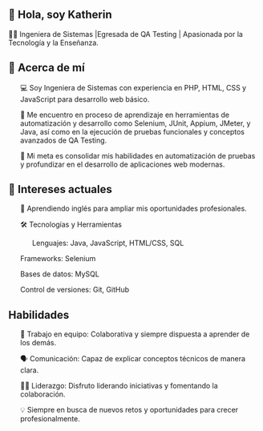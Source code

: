 ## 👋 Hola, soy Katherin
👩‍💻 Ingeniera de Sistemas |Egresada de QA Testing | Apasionada por la Tecnología y la Enseñanza.

## 📌 Acerca de mí

<ul> 💻 Soy Ingeniera de Sistemas con experiencia en PHP, HTML, CSS y JavaScript para desarrollo web básico.</ul>
<ul>🌟 Me encuentro en proceso de aprendizaje en herramientas de automatización y desarrollo como Selenium, JUnit, Appium, JMeter, y Java, así como en la ejecución de pruebas funcionales y conceptos avanzados de QA Testing.</ul>
<ul>🚀 Mi meta es consolidar mis habilidades en automatización de pruebas y profundizar en el desarrollo de aplicaciones web modernas.</ul>

## 📘 Intereses actuales

<ul>🚀 Aprendiendo inglés para ampliar mis oportunidades profesionales.</ul>
<ul>🛠️ Tecnologías y Herramientas</ul>

<ul><ul>Lenguajes: Java, JavaScript, HTML/CSS, SQL</ul></ul>
<ul>Frameworks: Selenium</ul>
<ul>Bases de datos: MySQL</ul>
<ul>Control de versiones: Git, GitHub</ul>

## Habilidades 
<ul>🤝 Trabajo en equipo: Colaborativa y siempre dispuesta a aprender de los demás.</ul>
<ul>🗣️ Comunicación: Capaz de explicar conceptos técnicos de manera clara. </ul>
<ul>👩‍💼 Liderazgo: Disfruto liderando iniciativas y fomentando la colaboración.</ul>
<ul>💡 Siempre en busca de nuevos retos y oportunidades para crecer profesionalmente.</ul>
